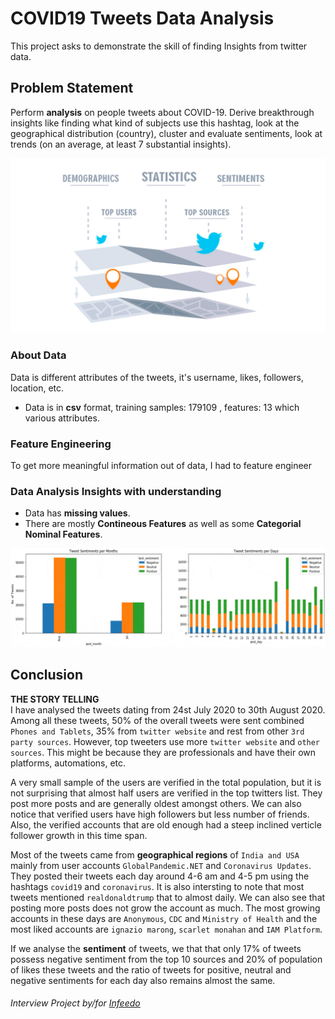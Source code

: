 # COVID19 Tweets Data Analysis
This project asks to demonstrate the skill of finding Insights from twitter data.

## Problem Statement
Perform **analysis** on people tweets about COVID-19. Derive breakthrough insights like finding what kind of subjects use this hashtag, look at the geographical distribution (country), cluster and evaluate sentiments, look at trends (on an average, at least 7 substantial insights).

<img src='Tweet-Analysis.png'/>

### About Data
Data is different attributes of the tweets, it's username, likes, followers, location, etc.
- Data is in **csv** format, training samples: 179109 , features: 13 which various attributes.

### Feature Engineering
To get more meaningful information out of data, I had to feature engineer 

### Data Analysis Insights with understanding
- Data has **missing values**.
- There are mostly **Contineous Features** as well as some **Categorial Nominal Features**.
<img src='Eda.gif'/>
   
## Conclusion
**THE STORY TELLING**        
I have analysed the tweets dating from 24st July 2020 to 30th August 2020. Among all these tweets, 50% of the overall tweets were sent combined `Phones and Tablets`, 35% from `twitter website` and rest from other `3rd party sources`. However, top tweeters use more `twitter website` and `other sources`. This might be because they are professionals and have their own platforms, automations, etc.     

A very small sample of the users are verified in the total population, but it is not surprising that almost half users are verified in the top twitters list. They post more posts and are generally oldest amongst others. We can also notice that verified users have high followers but less number of friends. Also, the verified accounts that are old enough had a steep inclined verticle follower growth in this time span. 

Most of the tweets came from **geographical regions** of `India and USA` mainly from user accounts `GlobalPandemic.NET` and `Coronavirus Updates`. They posted their tweets each day around 4-6 am and 4-5 pm using the hashtags `covid19` and `coronavirus`. It is also intersting to note that most tweets mentioned `realdonaldtrump` that to almost daily. We can also see that posting more posts does not grow the account as much. The most growing accounts in these days are `Anonymous`, `CDC` and `Ministry of Health` and the most liked accounts are `ignazio marong`, `scarlet monahan` and `IAM Platform`.

If we analyse the **sentiment** of tweets, we that that only 17% of tweets possess negative sentiment from the top 10 sources and 20% of population of likes these tweets and the ratio of tweets for positive, neutral and negative sentiments for each day also remains almost the same. 

###### Interview Project by/for [Infeedo](https://infeedo.com/)
